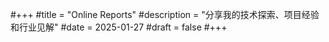 #+++
#title = "Online Reports"
#description = "分享我的技术探索、项目经验和行业见解"
#date = 2025-01-27
#draft = false
#+++ 